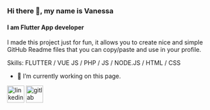 ### Hi there 👋, my name is Vanessa
#### I am Flutter App developer
I made this project just for fun, it allows you to create nice and simple GitHub Readme files that you can copy/paste and use in your profile.

Skills: FLUTTER / VUE JS / PHP / JS / NODE.JS / HTML / CSS

- 🔭 I’m currently working on this page. 


[<img src='https://cdn.jsdelivr.net/npm/simple-icons@3.0.1/icons/linkedin.svg' alt='linkedin' height='40'>](https://www.linkedin.com/in/https://www.linkedin.com/in/vanessa-delage-a2915043//)  [<img src='https://cdn.jsdelivr.net/npm/simple-icons@3.0.1/icons/gitlab.svg' alt='gitlab' height='40'>](https://gitlab.com/VanessaD)  

